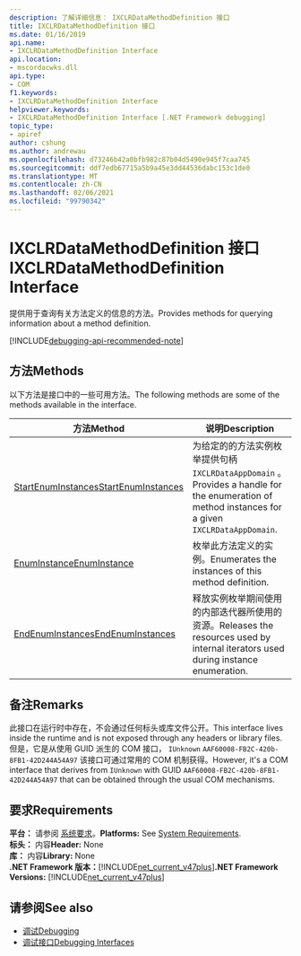 ```yaml
---
description: 了解详细信息： IXCLRDataMethodDefinition 接口
title: IXCLRDataMethodDefinition 接口
ms.date: 01/16/2019
api.name:
- IXCLRDataMethodDefinition Interface
api.location:
- mscordacwks.dll
api.type:
- COM
f1.keywords:
- IXCLRDataMethodDefinition Interface
helpviewer.keywords:
- IXCLRDataMethodDefinition Interface [.NET Framework debugging]
topic_type:
- apiref
author: cshung
ms.author: andrewau
ms.openlocfilehash: d73246b42a0bfb982c87b04d5490e945f7caa745
ms.sourcegitcommit: ddf7edb67715a5b9a45e3dd44536dabc153c1de0
ms.translationtype: MT
ms.contentlocale: zh-CN
ms.lasthandoff: 02/06/2021
ms.locfileid: "99790342"
---
```

# <a name="ixclrdatamethoddefinition-interface"></a><span data-ttu-id="0a81c-103">IXCLRDataMethodDefinition 接口</span><span class="sxs-lookup"><span data-stu-id="0a81c-103">IXCLRDataMethodDefinition Interface</span></span>

<span data-ttu-id="0a81c-104">提供用于查询有关方法定义的信息的方法。</span><span class="sxs-lookup"><span data-stu-id="0a81c-104">Provides methods for querying information about a method definition.</span></span>

[!INCLUDE[debugging-api-recommended-note](../../../../includes/debugging-api-recommended-note.md)]

## <a name="methods"></a><span data-ttu-id="0a81c-105">方法</span><span class="sxs-lookup"><span data-stu-id="0a81c-105">Methods</span></span>

<span data-ttu-id="0a81c-106">以下方法是接口中的一些可用方法。</span><span class="sxs-lookup"><span data-stu-id="0a81c-106">The following methods are some of the methods available in the interface.</span></span>

| <span data-ttu-id="0a81c-107">方法</span><span class="sxs-lookup"><span data-stu-id="0a81c-107">Method</span></span>                                                                                                                          | <span data-ttu-id="0a81c-108">说明</span><span class="sxs-lookup"><span data-stu-id="0a81c-108">Description</span></span>                                                                                 |
| ------------------------------------------------------------------------------------------------------------------------------- | ------------------------------------------------------------------------------------------- |
| [<span data-ttu-id="0a81c-109">StartEnumInstances</span><span class="sxs-lookup"><span data-stu-id="0a81c-109">StartEnumInstances</span></span>](ixclrdatamethoddefinition-startenuminstances-method.md) | <span data-ttu-id="0a81c-110">为给定的的方法实例枚举提供句柄 `IXCLRDataAppDomain` 。</span><span class="sxs-lookup"><span data-stu-id="0a81c-110">Provides a handle for the enumeration of method instances for a given `IXCLRDataAppDomain`.</span></span> |
| [<span data-ttu-id="0a81c-111">EnumInstance</span><span class="sxs-lookup"><span data-stu-id="0a81c-111">EnumInstance</span></span>](ixclrdatamethoddefinition-enuminstance-method.md)             | <span data-ttu-id="0a81c-112">枚举此方法定义的实例。</span><span class="sxs-lookup"><span data-stu-id="0a81c-112">Enumerates the instances of this method definition.</span></span>                                         |
| [<span data-ttu-id="0a81c-113">EndEnumInstances</span><span class="sxs-lookup"><span data-stu-id="0a81c-113">EndEnumInstances</span></span>](ixclrdatamethoddefinition-endenuminstances-method.md)     | <span data-ttu-id="0a81c-114">释放实例枚举期间使用的内部迭代器所使用的资源。</span><span class="sxs-lookup"><span data-stu-id="0a81c-114">Releases the resources used by internal iterators used during instance enumeration.</span></span>         |

## <a name="remarks"></a><span data-ttu-id="0a81c-115">备注</span><span class="sxs-lookup"><span data-stu-id="0a81c-115">Remarks</span></span>

<span data-ttu-id="0a81c-116">此接口在运行时中存在，不会通过任何标头或库文件公开。</span><span class="sxs-lookup"><span data-stu-id="0a81c-116">This interface lives inside the runtime and is not exposed through any headers or library files.</span></span> <span data-ttu-id="0a81c-117">但是，它是从使用 GUID 派生的 COM 接口， `IUnknown` `AAF60008-FB2C-420b-8FB1-42D244A54A97` 该接口可通过常用的 COM 机制获得。</span><span class="sxs-lookup"><span data-stu-id="0a81c-117">However, it's a COM interface that derives from `IUnknown` with GUID `AAF60008-FB2C-420b-8FB1-42D244A54A97` that can be obtained through the usual COM mechanisms.</span></span>

## <a name="requirements"></a><span data-ttu-id="0a81c-118">要求</span><span class="sxs-lookup"><span data-stu-id="0a81c-118">Requirements</span></span>

<span data-ttu-id="0a81c-119">**平台：** 请参阅 [系统要求](../../get-started/system-requirements.md)。</span><span class="sxs-lookup"><span data-stu-id="0a81c-119">**Platforms:** See [System Requirements](../../get-started/system-requirements.md).</span></span>  
<span data-ttu-id="0a81c-120">**标头：** 内容</span><span class="sxs-lookup"><span data-stu-id="0a81c-120">**Header:** None</span></span>  
<span data-ttu-id="0a81c-121">**库：** 内容</span><span class="sxs-lookup"><span data-stu-id="0a81c-121">**Library:** None</span></span>  
<span data-ttu-id="0a81c-122">**.NET Framework 版本：**[!INCLUDE[net_current_v47plus](../../../../includes/net-current-v47plus.md)]</span><span class="sxs-lookup"><span data-stu-id="0a81c-122">**.NET Framework Versions:** [!INCLUDE[net_current_v47plus](../../../../includes/net-current-v47plus.md)]</span></span>  

## <a name="see-also"></a><span data-ttu-id="0a81c-123">请参阅</span><span class="sxs-lookup"><span data-stu-id="0a81c-123">See also</span></span>

- [<span data-ttu-id="0a81c-124">调试</span><span class="sxs-lookup"><span data-stu-id="0a81c-124">Debugging</span></span>](index.md)
- [<span data-ttu-id="0a81c-125">调试接口</span><span class="sxs-lookup"><span data-stu-id="0a81c-125">Debugging Interfaces</span></span>](debugging-interfaces.md)
